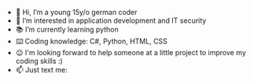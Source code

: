 - 👋 Hi, I’m a young 15y/o german coder
- 👀 I’m interested in application development and IT security
- 📚 I’m currently learning python
- ⌨️ Coding knowledge: C#, Python, HTML, CSS 
- 😉 I'm looking forward to help someone at a little project to improve my coding skills :)
- 📫 Just text me: 

<!---
mstyley/mstyley is a ✨ special ✨ repository because its `README.md` (this file) appears on your GitHub profile.
You can click the Preview link to take a look at your changes.
--->
